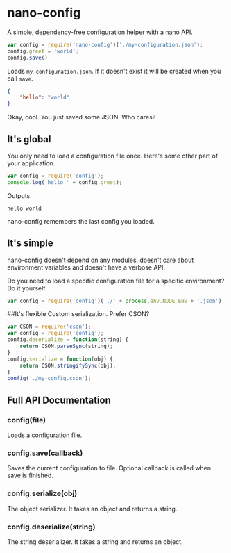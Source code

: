 # nano-config
A simple, dependency-free configuration helper with a nano API.

```js
var config = require('nano-config')('./my-configuration.json');
config.greet = 'world';
config.save()
```
Loads `my-configuration.json`. If it doesn't exist it will be created when you call `save`.
```json
{
	"hello": "world"
}
```

Okay, cool. You just saved some JSON. Who cares?

## It's global
You only need to load a configuration file once. Here's some other part of your application.
```js
var config = require('config');
console.log('hello ' + config.greet);
```
Outputs
```
hello world
```
nano-config remembers the last config you loaded.
## It's simple
nano-config doesn't depend on any modules, doesn't care about environment variables and doesn't have a verbose API.

Do you need to load a specific configuration file for a specific environment? Do it yourself.
```js
var config = require('config')('./' + process.env.NODE_ENV + '.json')
```

##It's flexible
Custom serialization. Prefer CSON?
```js
var CSON = require('cson');
var config = require('config');
config.deserialize = function(string) {
	return CSON.parseSync(string);
}
config.serialize = function(obj) {
	return CSON.stringifySync(obj);
}
config('./my-config.cson');
```

## Full API Documentation
### config(file)
Loads a configuration file.
### config.save(callback)
Saves the current configuration to file. Optional callback is called when save is finished.
### config.serialize(obj)
The object serializer. It takes an object and returns a string.
### config.deserialize(string)
The string deserializer. It takes a string and returns an object.
